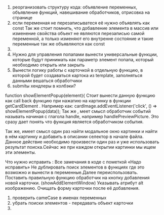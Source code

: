 1. реорганизовать структуру кода:
        объявление переменных,
        объявление функций,
        навешивание обработчиков,
        отрисовка на странице
2.  если переменная не перезаписыватеся её нужно объявлять как const
        Так же стоит помнить, что добавление элемента в массив или изменение свойства объект не являются перезаписью самой переменной,
        а только изменяют его внутренне состояние и такие переменные так же объявляются как const
3.
3. Нужно для управления попапами вынести универсальные функции, которые будут принимать как параметр элемент попапа, который необходимо открыть или закрыть
4. Вынести логику работы с карточкой в отдельную функцию, в которой будет
        создаваться картока из template,
        заполняться данными
        вешаться обработчики
5. submitы
хендлеры в колбэки?

function showElementPopup(element){
Стоит вынести данную функцию как call back функцию при нажатию на картинку в функции getCardElement .
Например как:
cardImage.addEventListener('click', () => showElementPopup(data));
Так же , меет смысл обработчик событий называть начиная с глагола handle, например handlePreviewPicture.
Это сразу дает понять что функция является обработчиком события.

Так же, имеет смысл один раз найти
модальное окно картинки
и найти в нём картинку и добавить в описании селектор в начале файла. Данное действие необходимо произвести один раз
и уже использовать результат поиска.Сейчас же при каждом открытии картинки мы ищем эти элементы.

Что нужно исправить :
Все замечания в коде с пометкой «Надо исправить»
Не дублировать поиск элементов в функциях где это возможно и вынести в переменные.Далее переиспользовать.
Поставить правильную функцию обработчик на кнопку добавления новой карточки. (showAddElementWindow)
Указывать атрибут alt изображению.
Очищать форму карточки после её добавления.

1. проверить cameCase в именах переменных
2. убрать поиски элементов - передавать объект карточки
3. 
